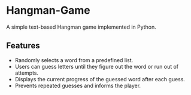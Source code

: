 # Hangman-Game
A simple text-based Hangman game implemented in Python.
## Features
- Randomly selects a word from a predefined list.
- Users can guess letters until they figure out the word or run out of attempts.
- Displays the current progress of the guessed word after each guess.
- Prevents repeated guesses and informs the player.
